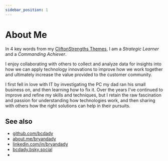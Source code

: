 ```yaml
---
sidebar_position: 1
---
```


# About Me

In 4 key words from my [CliftonStrengths Themes](https://www.gallupstrengthscenter.com/home/en-us/cliftonstrengths-themes-domains), I am a _Strategic_ _Learner_ and a _Commanding_ _Achiever_. 

I enjoy collaborating with others to collect and analyze data for insights into how we can apply technology innovations to improve how we work together and ultimately increase the value provided to the customer community. 

I first fell in love with IT by investigating the PC my dad ran his small business on, and then learning how to fix it. Over the years I've continued to improve and refine my skills and techniques, but I retain the raw fascination and passion for understanding how technologies work, and then sharing with others how the right solutions can help in their pursuits.

## See also

- [github.com/bcdady](https://github.com/bcdady)
- [about.me/bryandady](https://about.me/bryandady)
- [linkedin.com/in/bryandady](https://linkedin.com/in/bryandady)
- [bcdady.bsky.social](https://bsky.app/profile/bcdady.bsky.social)
- 